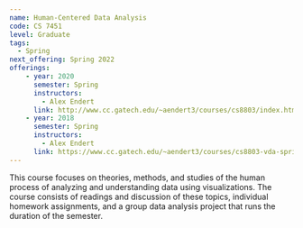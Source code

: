 ```yaml
---
name: Human-Centered Data Analysis
code: CS 7451
level: Graduate
tags: 
  - Spring
next_offering: Spring 2022
offerings:
    - year: 2020
      semester: Spring
      instructors: 
        - Alex Endert
      link: http://www.cc.gatech.edu/~aendert3/courses/cs8803/index.html
    - year: 2018
      semester: Spring
      instructors: 
        - Alex Endert
      link: https://www.cc.gatech.edu/~aendert3/courses/cs8803-vda-spring2018/index.html
---
```


This course focuses on theories, methods, and studies of the human process of analyzing and understanding data using visualizations. The course consists of readings and discussion of these topics, individual homework assignments, and a group data analysis project that runs the duration of the semester.